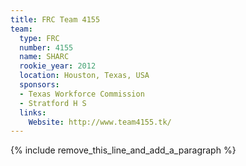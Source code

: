 ```yaml
---
title: FRC Team 4155
team:
  type: FRC
  number: 4155
  name: SHARC
  rookie_year: 2012
  location: Houston, Texas, USA
  sponsors:
  - Texas Workforce Commission
  - Stratford H S
  links:
    Website: http://www.team4155.tk/
---
```


{% include remove_this_line_and_add_a_paragraph %}